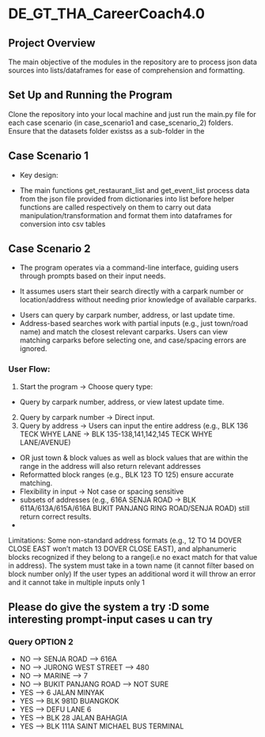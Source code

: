 # DE_GT_THA_CareerCoach4.0
## Project Overview
The main objective of the modules in the repository are to process json data sources into lists/dataframes for ease of comprehension and formatting. 

## Set Up and Running the Program
Clone the repository into your local machine and just run the main.py file for each case scenario (in case_scenario1 and case_scenario_2) folders. 
Ensure that the datasets folder existss as a sub-folder in the 

## Case Scenario 1
* Key design:
- The main functions get_restaurant_list and get_event_list process data from the json file provided from dictionaries into list before helper functions are called respectively on them to carry out data manipulation/transformation  and format them into dataframes for conversion into csv tables


## Case Scenario 2
* The program operates via a command-line interface, guiding users through prompts based on their input needs. 
- It assumes users start their search directly with a carpark number or location/address without needing prior knowledge of available carparks. 
* Users can query by carpark number, address, or last update time. 
* Address-based searches work with partial inputs (e.g., just town/road name) and match the closest relevant carparks. Users can view matching carparks before selecting one, and case/spacing errors are ignored.

### User Flow:
1. Start the program → Choose query type: 
- Query by carpark number, address, or view latest update time.
2. Query by carpark number → Direct input.
3. Query by address → Users can input the entire address (e.g., BLK 136 TECK WHYE LANE → BLK 135-138,141,142,145 TECK WHYE LANE/AVENUE)
- OR just town & block values as well as block values that are within the range in the address will also return relevant addresses
- Reformatted block ranges (e.g., BLK 123 TO 125) ensure accurate matching.
- Flexibility in input → Not case or spacing sensitive
- subsets of addresses (e.g., 616A SENJA ROAD → BLK 611A/613A/615A/616A BUKIT PANJANG RING ROAD/SENJA ROAD) still return correct results.
- 
Limitations:
Some non-standard address formats (e.g., 12 TO 14 DOVER CLOSE EAST won’t match 13 DOVER CLOSE EAST), and alphanumeric blocks recognized if they belong to a range(i.e no exact match for that value in address).
The system must take in a town name (it cannot filter based on block number only)
If the user types an additional word it will throw an error and it cannot take in multiple inputs only 1

## Please do give the system a try :D some interesting prompt-input cases u can try
### Query OPTION 2
- NO --> SENJA ROAD --> 616A 
- NO --> JURONG WEST STREET --> 480
- NO --> MARINE --> 7
- NO --> BUKIT PANJANG ROAD --> NOT SURE
- YES --> 6 JALAN MINYAK
- YES --> BLK 981D BUANGKOK
- YES --> DEFU LANE 6
- YES --> BLK 28 JALAN BAHAGIA
- YES --> BLK 111A SAINT MICHAEL BUS TERMINAL
